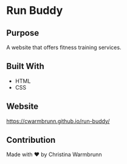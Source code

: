 # Run Buddy

## Purpose

A website that offers fitness training services.

## Built With

- HTML
- CSS

## Website

https://cwarmbrunn.github.io/run-buddy/

## Contribution

Made with ❤️ by Christina Warmbrunn
